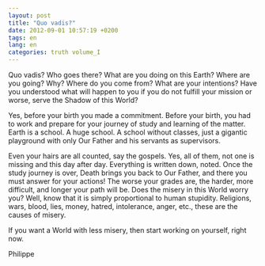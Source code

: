 ```yaml
---
layout: post
title: "Quo vadis?"
date: 2012-09-01 10:57:19 +0200
tags: en
lang: en
categories: truth volume_I
---
```

Quo vadis? Who goes there? What are you doing on this Earth? Where are you going? Why? Where do you come from? What are your intentions? Have you understood what will happen to you if you do not fulfill your mission or worse, serve the Shadow of this World?

Yes, before your birth you made a commitment. Before your birth, you had to work and prepare for your journey of study and learning of the matter. Earth is a school. A huge school. A school without classes, just a gigantic playground with only Our Father and his servants as supervisors.

Even your hairs are all counted, say the gospels. Yes, all of them, not one is missing and this day after day. Everything is written down, noted. Once the study journey is over, Death brings you back to Our Father, and there you must answer for your actions! The worse your grades are, the harder, more difficult, and longer your path will be. Does the misery in this World worry you? Well, know that it is simply proportional to human stupidity. Religions, wars, blood, lies, money, hatred, intolerance, anger, etc., these are the causes of misery.

If you want a World with less misery, then start working on yourself, right now.

Philippe

<!--
This work is licensed under the terms of the Creative Commons Attribution-NonCommercial 4.0 International License.
-->